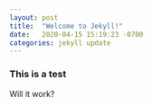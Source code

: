 ```yaml
---
layout: post
title:  "Welcome to Jekyll!"
date:   2020-04-15 15:19:23 -0700
categories: jekyll update
---
```


### This is a test

Will it work?

